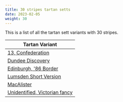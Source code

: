 ```yaml
---
title: 30 stripes tartan setts
date: 2023-02-05
weight: 30
---
```

This is a list of all the tartan sett variants with 30 stripes.

| Tartan Variant |
|---------------|
| [13, Confederation](/stripes/B/2/K2/B2/K2/B2/K2/B2/K2/B40/K8/R24/K48/G16/B2/G2/B2/G2/B2/G2/B2/G2/B52/G12/K8/R48/LN8/R48/B32/R16/K/16)||
| [Dundee Discovery](/stripes/B/4/K4/B4/K4/B62/K4/B4/K4/B4/K30/G30/R4/G30/K30/B42/K4/B4/K4/B42/G20/Y6/G6/Y2/K4/R4/K4/Y2/G6/Y6/G/20)||
| [Edinburgh, '86 Border](/stripes/BA/2/B4/BA4/B4/BA4/B78/BA4/B4/BA4/B4/BA2/R2/BA2/N2/BA20/LN6/BA4/LN2/BA2/LN2/BA6/LN2/BA2/LN2/BA4/LN6/BA20/N2/BA2/R/2)||
| [Lumsden Short Version](/stripes/G/12/LN2/G12/R6/G6/Y2/G6/R6/G8/R6/G10/R18/G4/R8/G4/R18/LN2/R8/B22/R4/B22/R8/LN2/R18/B2/R2/B4/R2/B2/R/18)||
| [MacAlister](/stripes/R/24/G6/Y2/R4/Y2/G6/R6/B6/R12/BA2/R2/G16/R2/BA2/R24/BA2/R2/G16/R2/BA2/R12/G4/R2/BA2/R4/BA2/R2/G6/Y2/R/8)||
| [Unidentified, Victorian fancy](/stripes/B/12/G12/B4/LT20/G12/B4/LT20/G12/B4/LT20/G12/B4/LT20/G12/B4/LT20/G12/B11/LT24/O4/LT4/LN2/DG20/R8/LT4/R5/LN4/R5/LT4/R/8)||
